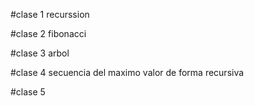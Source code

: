 #clase 1
recurssion

#clase 2
fibonacci

#clase 3
arbol

#clase 4
secuencia del maximo valor de forma recursiva

#clase 5

